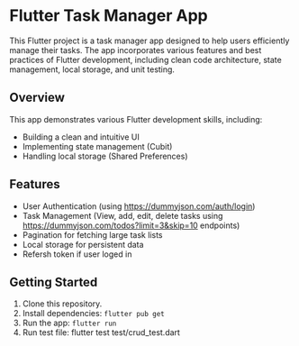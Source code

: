# Flutter Task Manager App

This Flutter project is a task manager app designed to help users efficiently manage their tasks.
The app incorporates various features and best practices of Flutter development,
including clean code architecture, state management, local storage, and unit testing.

## Overview

This app demonstrates various Flutter development skills, including:

* Building a clean and intuitive UI
* Implementing state management (Cubit)
* Handling local storage (Shared Preferences)

## Features

* User Authentication (using https://dummyjson.com/auth/login) 
* Task Management (View, add, edit, delete tasks using https://dummyjson.com/todos?limit=3&skip=10 endpoints)
* Pagination for fetching large task lists
* Local storage for persistent data
* Refersh token if user loged in  


## Getting Started

1. Clone this repository.
2. Install dependencies: `flutter pub get`
3. Run the app: `flutter run`
4. Run test file: flutter test test/crud_test.dart


